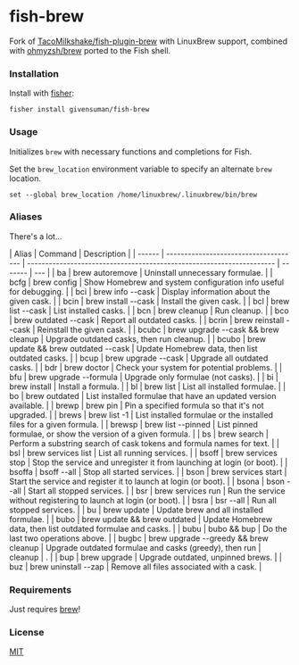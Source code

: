 # fish-brew

Fork of [TacoMilkshake/fish-plugin-brew](https://github.com/TacoMilkshake/fish-plugin-brew) with LinuxBrew support, combined with [ohmyzsh/brew](https://github.com/ohmyzsh/ohmyzsh/tree/master/plugins/brew) ported to the Fish shell.

### Installation

Install with [fisher](https://github.com/jorgebucaran/fisher):

```shell
fisher install givensuman/fish-brew
```

### Usage

Initializes `brew` with necessary functions and completions for Fish.

Set the `brew_location` environment variable to specify an alternate `brew` location.

```shell
set --global brew_location /home/linuxbrew/.linuxbrew/bin/brew
```

### Aliases

There's a lot...

| Alias  | Command                               | Description                                                           |
| ------ | ------------------------------------- | --------------------------------------------------------------------- | ------- | --- |
| ba     | brew autoremove                       | Uninstall unnecessary formulae.                                       |
| bcfg   | brew config                           | Show Homebrew and system configuration info useful for debugging.     |
| bci    | brew info --cask                      | Display information about the given cask.                             |
| bcin   | brew install --cask                   | Install the given cask.                                               |
| bcl    | brew list --cask                      | List installed casks.                                                 |
| bcn    | brew cleanup                          | Run cleanup.                                                          |
| bco    | brew outdated --cask                  | Report all outdated casks.                                            |
| bcrin  | brew reinstall --cask                 | Reinstall the given cask.                                             |
| bcubc  | brew upgrade --cask && brew cleanup   | Upgrade outdated casks, then run cleanup.                             |
| bcubo  | brew update && brew outdated --cask   | Update Homebrew data, then list outdated casks.                       |
| bcup   | brew upgrade --cask                   | Upgrade all outdated casks.                                           |
| bdr    | brew doctor                           | Check your system for potential problems.                             |
| bfu    | brew upgrade --formula                | Upgrade only formulae (not casks).                                    |
| bi     | brew install                          | Install a formula.                                                    |
| bl     | brew list                             | List all installed formulae.                                          |
| bo     | brew outdated                         | List installed formulae that have an updated version available.       |
| brewp  | brew pin                              | Pin a specified formula so that it's not upgraded.                    |
| brews  | brew list -1                          | List installed formulae or the installed files for a given formula.   |
| brewsp | brew list --pinned                    | List pinned formulae, or show the version of a given formula.         |
| bs     | brew search                           | Perform a substring search of cask tokens and formula names for text. |
| bsl    | brew services list                    | List all running services.                                            |
| bsoff  | brew services stop                    | Stop the service and unregister it from launching at login (or boot). |
| bsoffa | bsoff --all                           | Stop all started services.                                            |
| bson   | brew services start                   | Start the service and register it to launch at login (or boot).       |
| bsona  | bson --all                            | Start all stopped services.                                           |
| bsr    | brew services run                     | Run the service without registering to launch at login (or boot).     |
| bsra   | bsr --all                             | Run all stopped services.                                             |
| bu     | brew update                           | Update brew and all installed formulae.                               |
| bubo   | brew update && brew outdated          | Update Homebrew data, then list outdated formulae and casks.          |
| bubu   | bubo && bup                           | Do the last two operations above.                                     |
| bugbc  | brew upgrade --greedy && brew cleanup | Upgrade outdated formulae and casks (greedy), then run                | cleanup | .   |
| bup    | brew upgrade                          | Upgrade outdated, unpinned brews.                                     |
| buz    | brew uninstall --zap                  | Remove all files associated with a cask.                              |

### Requirements

Just requires [brew](https://brew.sh/)!

### License

[MIT](../LICENSE)

